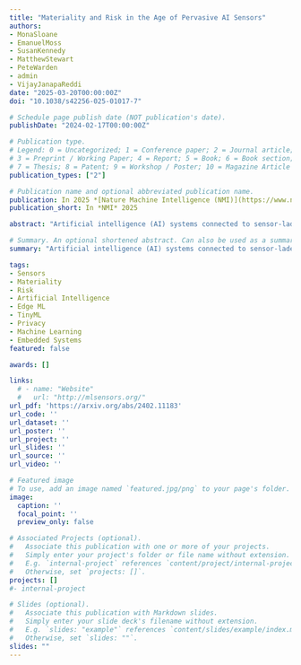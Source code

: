 ```yaml
---
title: "Materiality and Risk in the Age of Pervasive AI Sensors"
authors:
- MonaSloane
- EmanuelMoss
- SusanKennedy
- MatthewStewart
- PeteWarden
- admin
- VijayJanapaReddi
date: "2025-03-20T00:00:00Z"
doi: "10.1038/s42256-025-01017-7"

# Schedule page publish date (NOT publication's date).
publishDate: "2024-02-17T00:00:00Z"

# Publication type.
# Legend: 0 = Uncategorized; 1 = Conference paper; 2 = Journal article;
# 3 = Preprint / Working Paper; 4 = Report; 5 = Book; 6 = Book section;
# 7 = Thesis; 8 = Patent; 9 = Workshop / Poster; 10 = Magazine Article
publication_types: ["2"]

# Publication name and optional abbreviated publication name.
publication: In 2025 *[Nature Machine Intelligence (NMI)](https://www.nature.com/natmachintell/)*
publication_short: In *NMI* 2025

abstract: "Artificial intelligence (AI) systems connected to sensor-laden devicesare becoming pervasive, which has notable implications for a range of AIrisks, including to privacy, the environment, autonomy and more. Thereis therefore a growing need for increased accountability around theresponsible development and deployment of these technologies. Herewe highlight the dimensions of risk associated with AI systems that arisefrom the material affordances of sensors and their underlying calculativemodels. We propose a sensor-sensitive framework for diagnosing theserisks, complementing existing approaches such as the US National Instituteof Standards and Technology AI Risk Management Framework and theEuropean Union AI Act, and discuss its implementation. We concludeby advocating for increased attention to the materiality of algorithmicsystems, and of on-device AI sensors in particular, and highlight the needfor development of a sensor design paradigm that empowers users andcommunities and leads to a future of increased fairness, accountability andtransparency."

# Summary. An optional shortened abstract. Can also be used as a summary for an extended abstract or poster etc.
summary: "Artificial intelligence (AI) systems connected to sensor-laden devicesare becoming pervasive, which has notable implications for a range of AIrisks, including to privacy, the environment, autonomy and more. Thereis therefore a growing need for increased accountability around theresponsible development and deployment of these technologies. Herewe highlight the dimensions of risk associated with AI systems that arisefrom the material affordances of sensors and their underlying calculativemodels. We propose a sensor-sensitive framework for diagnosing theserisks, complementing existing approaches such as the US National Instituteof Standards and Technology AI Risk Management Framework and theEuropean Union AI Act, and discuss its implementation. We concludeby advocating for increased attention to the materiality of algorithmicsystems, and of on-device AI sensors in particular, and highlight the needfor development of a sensor design paradigm that empowers users andcommunities and leads to a future of increased fairness, accountability andtransparency."

tags:
- Sensors
- Materiality
- Risk
- Artificial Intelligence
- Edge ML
- TinyML
- Privacy
- Machine Learning
- Embedded Systems
featured: false

awards: []

links:
  # - name: "Website"
  #   url: "http://mlsensors.org/"
url_pdf: 'https://arxiv.org/abs/2402.11183'
url_code: ''
url_dataset: ''
url_poster: ''
url_project: ''
url_slides: ''
url_source: ''
url_video: ''

# Featured image
# To use, add an image named `featured.jpg/png` to your page's folder. 
image:
  caption: ''
  focal_point: ''
  preview_only: false

# Associated Projects (optional).
#   Associate this publication with one or more of your projects.
#   Simply enter your project's folder or file name without extension.
#   E.g. `internal-project` references `content/project/internal-project/index.md`.
#   Otherwise, set `projects: []`.
projects: []
#- internal-project

# Slides (optional).
#   Associate this publication with Markdown slides.
#   Simply enter your slide deck's filename without extension.
#   E.g. `slides: "example"` references `content/slides/example/index.md`.
#   Otherwise, set `slides: ""`.
slides: ""
---
```


<!-- {{% alert note %}}
Click the *Cite* button above to demo the feature to enable visitors to import publication metadata into their reference management software.
{{% /alert %}}

{{% alert note %}}
Click the *Slides* button above to demo Academic's Markdown slides feature.
{{% /alert %}} -->

<!-- Supplementary notes can be added here, including [code and math](https://sourcethemes.com/academic/docs/writing-markdown-latex/). -->

